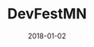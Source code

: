 ---
layout: site
title: "DevFestMN"
date: 2018-01-02
categories: [community]
version: 5.1.2
major: 5
minor: 1
patch: 2
slug: devfestmn
link: https://devfest.mn/
submitter: lpolepeddi
permalink: /sites/:slug
---